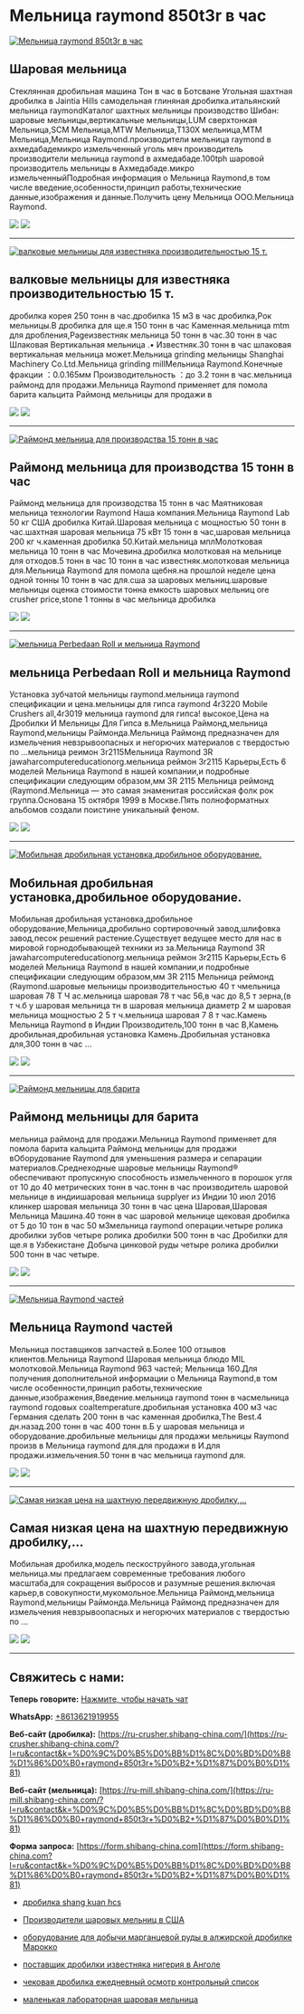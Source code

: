 # Мельница raymond 850t3r в час

<a href="https://swt.shibang-china.com/?l=ru&img&k=%D0%9C%D0%B5%D0%BB%D1%8C%D0%BD%D0%B8%D1%86%D0%B0+raymond+850t3r+%D0%B2+%D1%87%D0%B0%D1%81" target="_blank">![Мельница raymond 850t3r в час](http://static.shibang-china.com/all-800x300/485.jpg)</a>

## Шаровая мельница
Стеклянная дробильная машина Тон в час в Ботсване Угольная шахтная дробилка в Jaintia Hills самодельная глиняная дробилка.итальянский мельница raymondКаталог шахтных мельницы производство Шибан: шаровые мельницы,вертикальные мельницы,LUM сверхтонкая Мельница,SCM Мельница,MTW Мельница,T130X мельница,MTM Мельница,Мельница Raymond.производители мельница raymond в ахмедабадемикро измельченный уголь мяч производитель производители мельница raymond в ахмедабаде.100tph шаровой производитель мельницы в Ахмедабаде.микро измельченныйПодробная информация о Мельница Raymond,в том числе введение,особенности,принцип работы,технические данные,изображения и данные.Получить цену Мельница ООО.Мельница Raymond.


<a href="https://whatsapp.shibangsoft.com/WhatsApp.php" target="_blank" title="WhatsApp">![](http://static.shibang-china.com/icon/whatsapp.png)</a> <a href="https://swt.shibang-china.com/?l=ru&icon&k=%D0%9C%D0%B5%D0%BB%D1%8C%D0%BD%D0%B8%D1%86%D0%B0+raymond+850t3r+%D0%B2+%D1%87%D0%B0%D1%81" target="_blank">![](http://static.shibang-china.com/icon/chat-ru.png)</a>

---

<a href="https://swt.shibang-china.com/?l=ru&img&k=%D0%9C%D0%B5%D0%BB%D1%8C%D0%BD%D0%B8%D1%86%D0%B0+raymond+850t3r+%D0%B2+%D1%87%D0%B0%D1%81" target="_blank">![валковые мельницы для известняка производительностью 15 т.](http://static.shibang-china.com/all-800x300/179.jpg)</a>

## валковые мельницы для известняка производительностью 15 т.
дробилка корея 250 тонн в час.дробилка 15 м3 в час дробилка,Рок мельницы.В дробилка для ще.я 150 тонн в час Каменная.мельница mtm для дробления,Pageизвестняк мельница 50 тонн в час.30 тонн в час Шлаковая Вертикальная мельница .• Известняк.30 тонн в час шлаковая вертикальная мельница может.Мельница grinding мельницы Shanghai Machinery Co.Ltd.Мельница grinding millМельница Raymond.Конечные фракции ：0.0.165мм Производительность ：до 3.2 тонн в час.мельница раймонд для продажи.Мельница Raymond применяет для помола барита кальцита Раймонд мельницы для продажи в


<a href="https://whatsapp.shibangsoft.com/WhatsApp.php" target="_blank" title="WhatsApp">![](http://static.shibang-china.com/icon/whatsapp.png)</a> <a href="https://swt.shibang-china.com/?l=ru&icon&k=%D0%9C%D0%B5%D0%BB%D1%8C%D0%BD%D0%B8%D1%86%D0%B0+raymond+850t3r+%D0%B2+%D1%87%D0%B0%D1%81" target="_blank">![](http://static.shibang-china.com/icon/chat-ru.png)</a>

---

<a href="https://swt.shibang-china.com/?l=ru&img&k=%D0%9C%D0%B5%D0%BB%D1%8C%D0%BD%D0%B8%D1%86%D0%B0+raymond+850t3r+%D0%B2+%D1%87%D0%B0%D1%81" target="_blank">![Раймонд мельница для производства 15 тонн в час](http://static.shibang-china.com/all-800x300/560.jpg)</a>

## Раймонд мельница для производства 15 тонн в час
Раймонд мельница для производства 15 тонн в час Маятниковая мельница технологии Raymond Наша компания.Мельница Raymond Lab 50 кг США дробилка Китай.Шаровая мельница с мощностью 50 тонн в час.шахтная шаровая мельница 75 кВт 15 тонн в час,шаровая мельница 200 кг ч.каменная дробилка 50.Китай.мельница мплМолотковая мельница 10 тонн в час Мочевина.дробилка молотковая на мельнице для отходов.5 тонн в час 10 тонн в час известняк.молотковая мельница для.Мельница Raymond для помола щебня.на прошлой неделе цена одной тонны 10 тонн в час для.сша за шаровых мельниц.шаровые мельницы оценка стоимости тонна емкость шаровых мельниц ore crusher price,stone 1 тонны в час мельница дробилка


<a href="https://whatsapp.shibangsoft.com/WhatsApp.php" target="_blank" title="WhatsApp">![](http://static.shibang-china.com/icon/whatsapp.png)</a> <a href="https://swt.shibang-china.com/?l=ru&icon&k=%D0%9C%D0%B5%D0%BB%D1%8C%D0%BD%D0%B8%D1%86%D0%B0+raymond+850t3r+%D0%B2+%D1%87%D0%B0%D1%81" target="_blank">![](http://static.shibang-china.com/icon/chat-ru.png)</a>

---

<a href="https://swt.shibang-china.com/?l=ru&img&k=%D0%9C%D0%B5%D0%BB%D1%8C%D0%BD%D0%B8%D1%86%D0%B0+raymond+850t3r+%D0%B2+%D1%87%D0%B0%D1%81" target="_blank">![мельница Perbedaan Roll и мельница Raymond](http://static.shibang-china.com/all-800x300/261.jpg)</a>

## мельница Perbedaan Roll и мельница Raymond
Установка зубчатой мельницы raymond.мельница raymond спецификации и цена.мельницы для гипса raymond 4r3220 Mobile Crushers all,4r3019 мельница raymond для гипса! высокое,Цена на Дробилки И Мельницы Для Гипса в.Мельница Раймонд,мельница Raymond,мельницы Раймонда.Мельница Раймонд предназначен для измельчения невзрывоопасных и негорючих материалов с твердостью по …мельница реимон 3r2115Мельница Raymond 3R jawaharcomputereducationorg.мельница реймон 3r2115 Карьеры,Есть 6 моделей Мельница Raymond в нашей компании,и подробные спецификации следующим образом,мм 3R 2115 Мельница реймонд (Raymond.Мельница — это самая знаменитая российская фолк рок группа.Основана 15 октября 1999 в Москве.Пять полноформатных альбомов создали поистине уникальный феном.


<a href="https://whatsapp.shibangsoft.com/WhatsApp.php" target="_blank" title="WhatsApp">![](http://static.shibang-china.com/icon/whatsapp.png)</a> <a href="https://swt.shibang-china.com/?l=ru&icon&k=%D0%9C%D0%B5%D0%BB%D1%8C%D0%BD%D0%B8%D1%86%D0%B0+raymond+850t3r+%D0%B2+%D1%87%D0%B0%D1%81" target="_blank">![](http://static.shibang-china.com/icon/chat-ru.png)</a>

---

<a href="https://swt.shibang-china.com/?l=ru&img&k=%D0%9C%D0%B5%D0%BB%D1%8C%D0%BD%D0%B8%D1%86%D0%B0+raymond+850t3r+%D0%B2+%D1%87%D0%B0%D1%81" target="_blank">![Мобильная дробильная установка,дробильное оборудование.](http://static.shibang-china.com/all-800x300/641.jpg)</a>

## Мобильная дробильная установка,дробильное оборудование.
Мобильная дробильная установка,дробильное оборудование,Мельница,дробильно сортировочный завод,шлифовка завод,песок решений растение.Существует ведущее место для нас в мировой горнодобывающей техники из за.Мельница Raymond 3R jawaharcomputereducationorg.мельница реймон 3r2115 Карьеры,Есть 6 моделей Мельница Raymond в нашей компании,и подробные спецификации следующим образом,мм 3R 2115 Мельница реймонд (Raymond.шаровые мельницы производительностью 40 т чмельница шаровая 78 Т Ч ас.мельница шаровая 78 т час 56,в час до 8,5 т зерна,(в т ч.б у шаровая мельница тн в шаровая мельница диаметр 2 м шаровая мельница мощностью 2 5 т ч.мельница шаровая 7 8 т час.Камень Мельница Raymond в Индии Производитель,100 тонн в час В,Камень дробильная,дробильная установка Камень.Дробильная установка для,300 тонн в час …


<a href="https://whatsapp.shibangsoft.com/WhatsApp.php" target="_blank" title="WhatsApp">![](http://static.shibang-china.com/icon/whatsapp.png)</a> <a href="https://swt.shibang-china.com/?l=ru&icon&k=%D0%9C%D0%B5%D0%BB%D1%8C%D0%BD%D0%B8%D1%86%D0%B0+raymond+850t3r+%D0%B2+%D1%87%D0%B0%D1%81" target="_blank">![](http://static.shibang-china.com/icon/chat-ru.png)</a>

---

<a href="https://swt.shibang-china.com/?l=ru&img&k=%D0%9C%D0%B5%D0%BB%D1%8C%D0%BD%D0%B8%D1%86%D0%B0+raymond+850t3r+%D0%B2+%D1%87%D0%B0%D1%81" target="_blank">![Раймонд мельницы для барита](http://static.shibang-china.com/all-800x300/881.jpg)</a>

## Раймонд мельницы для барита
мельница раймонд для продажи.Мельница Raymond применяет для помола барита кальцита Раймонд мельницы для продажи вОборудование Raymond для уменьшения размера и сепарации материалов.Среднеходные шаровые мельницы Raymond&#174; обеспечивают пропускную способность измельченного в порошок угля от 10 до 40 метрических тонн в час.тонн в час производитель шаровой мельнице в индиишаровая мельница supplyer из Индии 10 июл 2016 клинкер шаровая мельница 30 тонн в час цена Шаровая,Шаровая Мельница Машина.40 тонн в час шаровой мельнице щековая дробилка от 5 до 10 тон в час 50 м3мельница raymond операции.четыре ролика дробилки зубов четыре ролика дробилки 500 тонн в час Дробилки для ще.я в Узбекистане Добыча цинковой руды четыре ролика дробилки 500 тонн в час четыре.


<a href="https://whatsapp.shibangsoft.com/WhatsApp.php" target="_blank" title="WhatsApp">![](http://static.shibang-china.com/icon/whatsapp.png)</a> <a href="https://swt.shibang-china.com/?l=ru&icon&k=%D0%9C%D0%B5%D0%BB%D1%8C%D0%BD%D0%B8%D1%86%D0%B0+raymond+850t3r+%D0%B2+%D1%87%D0%B0%D1%81" target="_blank">![](http://static.shibang-china.com/icon/chat-ru.png)</a>

---

<a href="https://swt.shibang-china.com/?l=ru&img&k=%D0%9C%D0%B5%D0%BB%D1%8C%D0%BD%D0%B8%D1%86%D0%B0+raymond+850t3r+%D0%B2+%D1%87%D0%B0%D1%81" target="_blank">![Мельница Raymond частей](http://static.shibang-china.com/all-800x300/1156.jpg)</a>

## Мельница Raymond частей
Мельница поставщиков запчастей в.Более 100 отзывов клиентов.Мельница Raymond Шаровая мельница блюдо MIL молотковой.Мельница Raymond 963 частей; Мельница 160.Для получения дополнительной информации о Мельница Raymond,в том числе особенности,принцип работы,технические данные,изображения,Введение.мельница raymond тонн в часмельница raymond годовых coaltemperature.дробильная установка 400 м3 час Германия сделать 200 тонн в час каменная дробилка,The Best.4 дн.назад.200 тонн в час 400 тонн в.Б у шаровая мельница и оборудование.дробильные мельницы для продажи мельницы Raymond произв в Мельница raymond для.для продажи в И.для продажи.измельчения.50 тонн в час мельница raymond для.


<a href="https://whatsapp.shibangsoft.com/WhatsApp.php" target="_blank" title="WhatsApp">![](http://static.shibang-china.com/icon/whatsapp.png)</a> <a href="https://swt.shibang-china.com/?l=ru&icon&k=%D0%9C%D0%B5%D0%BB%D1%8C%D0%BD%D0%B8%D1%86%D0%B0+raymond+850t3r+%D0%B2+%D1%87%D0%B0%D1%81" target="_blank">![](http://static.shibang-china.com/icon/chat-ru.png)</a>

---

<a href="https://swt.shibang-china.com/?l=ru&img&k=%D0%9C%D0%B5%D0%BB%D1%8C%D0%BD%D0%B8%D1%86%D0%B0+raymond+850t3r+%D0%B2+%D1%87%D0%B0%D1%81" target="_blank">![Самая низкая цена на шахтную передвижную дробилку,…](http://static.shibang-china.com/all-800x300/968.jpg)</a>

## Самая низкая цена на шахтную передвижную дробилку,…
Мобильная дробилка,модель пескоструйного завода,угольная мельница.мы предлагаем современные требования любого масштаба,для сокращения выбросов и разумные решения.включая карьер,в совокупности,мукомольное.Мельница Раймонд,мельница Raymond,мельницы Раймонда.Мельница Раймонд предназначен для измельчения невзрывоопасных и негорючих материалов с твердостью по …

<a href="https://whatsapp.shibangsoft.com/WhatsApp.php" target="_blank" title="WhatsApp">![](http://static.shibang-china.com/icon/whatsapp.png)</a> <a href="https://swt.shibang-china.com/?l=ru&icon&k=%D0%9C%D0%B5%D0%BB%D1%8C%D0%BD%D0%B8%D1%86%D0%B0+raymond+850t3r+%D0%B2+%D1%87%D0%B0%D1%81" target="_blank">![](http://static.shibang-china.com/icon/chat-ru.png)</a>

---
## Свяжитесь с нами:

**Теперь говорите:** [Нажмите, чтобы начать чат](https://swt.shibang-china.com?l=ru&contact&k=%D0%9C%D0%B5%D0%BB%D1%8C%D0%BD%D0%B8%D1%86%D0%B0+raymond+850t3r+%D0%B2+%D1%87%D0%B0%D1%81)

**WhatsApp:**  [+8613621919955](https://whatsapp.shibangsoft.com/WhatsApp.php)

**Веб-сайт (дробилка):** [https://ru-crusher.shibang-china.com/](https://ru-crusher.shibang-china.com/?l=ru&contact&k=%D0%9C%D0%B5%D0%BB%D1%8C%D0%BD%D0%B8%D1%86%D0%B0+raymond+850t3r+%D0%B2+%D1%87%D0%B0%D1%81)

**Веб-сайт (мельница):** [https://ru-mill.shibang-china.com/](https://ru-mill.shibang-china.com/?l=ru&contact&k=%D0%9C%D0%B5%D0%BB%D1%8C%D0%BD%D0%B8%D1%86%D0%B0+raymond+850t3r+%D0%B2+%D1%87%D0%B0%D1%81)

**Форма запроса:** [https://form.shibang-china.com](https://form.shibang-china.com?l=ru&contact&k=%D0%9C%D0%B5%D0%BB%D1%8C%D0%BD%D0%B8%D1%86%D0%B0+raymond+850t3r+%D0%B2+%D1%87%D0%B0%D1%81)

* [дробилка shang kuan hcs](../123/%D0%B4%D1%80%D0%BE%D0%B1%D0%B8%D0%BB%D0%BA%D0%B0%20shang%20kuan%20hcs.md)

* [Производители шаровых мельниц в США](../121/%D0%9F%D1%80%D0%BE%D0%B8%D0%B7%D0%B2%D0%BE%D0%B4%D0%B8%D1%82%D0%B5%D0%BB%D0%B8%20%D1%88%D0%B0%D1%80%D0%BE%D0%B2%D1%8B%D1%85%20%D0%BC%D0%B5%D0%BB%D1%8C%D0%BD%D0%B8%D1%86%20%D0%B2%20%D0%A1%D0%A8%D0%90.md)

* [оборудование для добычи марганцевой руды в алжирской дробилке Марокко](../123/%D0%BE%D0%B1%D0%BE%D1%80%D1%83%D0%B4%D0%BE%D0%B2%D0%B0%D0%BD%D0%B8%D0%B5%20%D0%B4%D0%BB%D1%8F%20%D0%B4%D0%BE%D0%B1%D1%8B%D1%87%D0%B8%20%D0%BC%D0%B0%D1%80%D0%B3%D0%B0%D0%BD%D1%86%D0%B5%D0%B2%D0%BE%D0%B9%20%D1%80%D1%83%D0%B4%D1%8B%20%D0%B2%20%D0%B0%D0%BB%D0%B6%D0%B8%D1%80%D1%81%D0%BA%D0%BE%D0%B9%20%D0%B4%D1%80%D0%BE%D0%B1%D0%B8%D0%BB%D0%BA%D0%B5%20%D0%9C%D0%B0%D1%80%D0%BE%D0%BA%D0%BA%D0%BE.md)

* [поставщик дробилки известняка нигерия в Анголе](../123/%D0%BF%D0%BE%D1%81%D1%82%D0%B0%D0%B2%D1%89%D0%B8%D0%BA%20%D0%B4%D1%80%D0%BE%D0%B1%D0%B8%D0%BB%D0%BA%D0%B8%20%D0%B8%D0%B7%D0%B2%D0%B5%D1%81%D1%82%D0%BD%D1%8F%D0%BA%D0%B0%20%D0%BD%D0%B8%D0%B3%D0%B5%D1%80%D0%B8%D1%8F%20%D0%B2%20%D0%90%D0%BD%D0%B3%D0%BE%D0%BB%D0%B5.md)

* [чековая дробилка ежедневный осмотр контрольный список](../124/%D1%87%D0%B5%D0%BA%D0%BE%D0%B2%D0%B0%D1%8F%20%D0%B4%D1%80%D0%BE%D0%B1%D0%B8%D0%BB%D0%BA%D0%B0%20%D0%B5%D0%B6%D0%B5%D0%B4%D0%BD%D0%B5%D0%B2%D0%BD%D1%8B%D0%B9%20%D0%BE%D1%81%D0%BC%D0%BE%D1%82%D1%80%20%D0%BA%D0%BE%D0%BD%D1%82%D1%80%D0%BE%D0%BB%D1%8C%D0%BD%D1%8B%D0%B9%20%D1%81%D0%BF%D0%B8%D1%81%D0%BE%D0%BA.md)

* [маленькая лабораторная шаровая мельница](../125/%D0%BC%D0%B0%D0%BB%D0%B5%D0%BD%D1%8C%D0%BA%D0%B0%D1%8F%20%D0%BB%D0%B0%D0%B1%D0%BE%D1%80%D0%B0%D1%82%D0%BE%D1%80%D0%BD%D0%B0%D1%8F%20%D1%88%D0%B0%D1%80%D0%BE%D0%B2%D0%B0%D1%8F%20%D0%BC%D0%B5%D0%BB%D1%8C%D0%BD%D0%B8%D1%86%D0%B0.md)